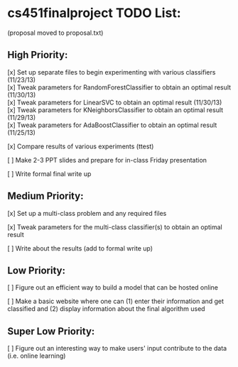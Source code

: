 cs451finalproject TODO List:  
=================  

(proposal moved to proposal.txt)  

High Priority:  
--------------
[x] Set up separate files to begin experimenting with various classifiers (11/23/13)  
[x] Tweak parameters for RandomForestClassifier to obtain an optimal result (11/30/13)  
[x] Tweak parameters for LinearSVC to obtain an optimal result (11/30/13)  
[x] Tweak parameters for KNeighborsClassifier to obtain an optimal result (11/29/13)  
[x] Tweak parameters for AdaBoostClassifier to obtain an optimal result (11/25/13)  

[x] Compare results of various experiments (ttest)  

[ ] Make 2-3 PPT slides and prepare for in-class Friday presentation  

[ ] Write formal final write up  

Medium Priority:  
----------------
[x] Set up a multi-class problem and any required files  

[x] Tweak parameters for the multi-class classifier(s) to obtain an optimal result  

[ ] Write about the results (add to formal write up)  

Low Priority:  
-------------  
[ ] Figure out an efficient way to build a model that can be hosted online  

[ ] Make a basic website where one can (1) enter their information and get classified and (2) display information about the final algorithm used  

Super Low Priority:  
-------------------
[ ] Figure out an interesting way to make users' input contribute to the data (i.e. online learning)  
